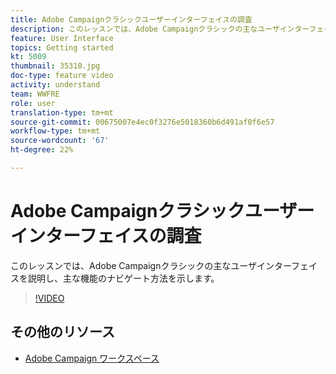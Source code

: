 ```yaml
---
title: Adobe Campaignクラシックユーザーインターフェイスの調査
description: このレッスンでは、Adobe Campaignクラシックの主なユーザインターフェイスを説明し、主な機能のナビゲート方法を示します。
feature: User Interface
topics: Getting started
kt: 5009
thumbnail: 35310.jpg
doc-type: feature video
activity: understand
team: WWFRE
role: user
translation-type: tm+mt
source-git-commit: 00675007e4ec0f3276e5018360b6d491af0f6e57
workflow-type: tm+mt
source-wordcount: '67'
ht-degree: 22%

---
```



# Adobe Campaignクラシックユーザーインターフェイスの調査

このレッスンでは、Adobe Campaignクラシックの主なユーザインターフェイスを説明し、主な機能のナビゲート方法を示します。

>[!VIDEO](https://video.tv.adobe.com/v/35130?quality=12)

## その他のリソース

* [Adobe Campaign ワークスペース](https://docs.adobe.com/content/help/ja-JP/campaign-classic/using/getting-started/starting-with-adobe-campaign/adobe-campaign-workspace.html)
